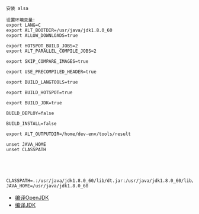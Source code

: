 
```
安装 alsa

设置环境变量:
export LANG=C
export ALT_BOOTDIR=/usr/java/jdk1.8.0_60
export ALLOW_DOWNLOADS=true

export HOTSPOT_BUILD_JOBS=2
export ALT_PARALLEL_COMPILE_JOBS=2

export SKIP_COMPARE_IMAGES=true

export USE_PRECOMPILED_HEADER=true

export BUILD_LANGTOOLS=true

export BUILD_HOTSPOT=true

export BUILD_JDK=true

BUILD_DEPLOY=false

BUILD_INSTALL=false

export ALT_OUTPUTDIR=/home/dev-env/tools/result

unset JAVA_HOME
unset CLASSPATH





CLASSPATH=.:/usr/java/jdk1.8.0_60/lib/dt.jar:/usr/java/jdk1.8.0_60/lib/tools.jar:/usr/java/jdk1.8.0_60/jre/lib
JAVA_HOME=/usr/java/jdk1.8.0_60
```

- [编译OpenJDK](https://hunterzhao.io/post/2018/01/29/compile-openjdk10-source-code-on-mac/)
- [编译JDK](https://juejin.im/post/5f0f9c585188252e800d034b)